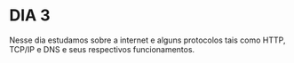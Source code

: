 # DIA 3

Nesse dia estudamos sobre a internet e alguns protocolos tais como HTTP, TCP/IP e DNS e seus respectivos funcionamentos.

